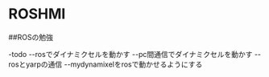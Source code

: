# ROSHMI
##ROSの勉強

-todo
--rosでダイナミクセルを動かす
--pc間通信でダイナミクセルを動かす
--rosとyarpの通信
--mydynamixelをrosで動かせるようにする
